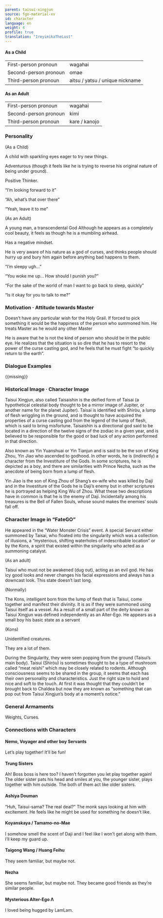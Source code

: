 ```yaml
---
parent: taisui-xingjun
source: fgo-material-xv
id: character
language: en
weight: 4
profile: true
translation: "IreyimikaTheLost"
---
```


#### As a Child

<table>
  <tr><td>First-person pronoun</td><td>wagahai</td></tr>
  <tr><td>Second-person pronoun</td><td>omae</td></tr>
  <tr><td>Third-person pronoun</td><td>aitsu / yatsu / unique nickname</td></tr>
</table>

#### As an Adult

<table>
  <tr><td>First-person pronoun</td><td>wagahai</td></tr>
  <tr><td>Second-person pronoun</td><td>kimi</td></tr>
  <tr><td>Third-person pronoun</td><td>kare / kanojo</td></tr>
</table>

### Personality

(As a Child)

A child with sparkling eyes eager to try new things.

Adventurous (though it feels like he is trying to reverse his original nature of being under ground).

Positive Thinker.

“I’m looking forward to it”

“Ah, what’s that over there”

“Yeah, leave it to me”

(As an Adult)

A young man, a transcendental God Although he appears as a completely cool beauty, it feels as though he is a mumbling airhead.

Has a negative mindset.

He is very aware of his nature as a god of curses, and thinks people should hurry up and bury him again before anything bad happens to them.

“I’m sleepy ugh…”

“You woke me up… How should I punish you?”

“For the sake of the world of man I want to go back to sleep, quickly”

“Is it okay for you to talk to me?”

### Motivation · Attitude towards Master

Doesn’t have any particular wish for the Holy Grail. If forced to pick something it would be the happiness of the person who summoned him. He treats Master as he would any other Master

He is aware that he is not the kind of person who should be in the public eye. He realizes that the situation is so dire that he has to resort to the power of the curse casting god, and he feels that he must fight “to quickly return to the earth”.

### Dialogue Examples

{{missing}}

### Historical Image · Character Image

Taisui Xingjun, also called Taisaishin is the deified form of Taisai (a hypothetical celestial body thought to be a mirror image of Jupiter, or another name for the planet Jupiter). Taisai is identified with Shìròu, a lump of flesh wriggling in the ground, and is thought to have acquired the properties of a curse casting god from the legend of the lump of flesh, which is said to bring misfortune. Taisaishin is a directional god said to be located in a direction of the twelve signs of the zodiac in a given year, and is believed to be responsible for the good or bad luck of any action performed in that direction.

Also known as Yin Yuanshuai or Yin Tianjun and is said to be the son of King Zhou, Yin Jiao who ascended to godhood. In other words, he is (indirectly) a character from the Investiture of the Gods. In some scriptures, he is depicted as a boy, and there are similarities with Prince Nezha, such as the anecdote of being born from a lump of flesh.

Yin Jiao is the son of King Zhou of Shang’s ex-wife who was killed by Daji and in the Investiture of the Gods he is Daji’s enemy but in other scriptures he is portrayed as helping King Wu of Zhou. What these two descriptions have in common is that he is the enemy of Daji. Incidentally among his treasures is the Bell of Fallen Souls, whose sound makes the enemies’ souls fall off.

### Character Image in “FateGO”

He appeared in the “Water Monster Crisis” event. A special Servant either summoned by Taisai, who floated into the singularity which was a collection of illusions, a “mysterious, shifting waterholes of indescribable location” or by the Kons, a spirit that existed within the singularity who acted as a summoning catalyst.

(As an adult)

Taisui who must not be awakened (dug out), acting as an evil god. He has icy good looks and never changes his facial expressions and always has a downcast look. This state doesn’t last long.

(Normally)

The Kons, intelligent born from the lump of flesh that is Taisui, come together and manifest their divinity. It is as if they were summoned using Taisui itself as a vessel. As a result of a small part of the deity known as Taisui Xingjun was defined independently as an Alter-Ego. He appears as a small boy his basic state as a servant

(Kons)

Unidentified creatures.

They are a lot of them.

During the Singularity, they were seen popping from the ground (Taisui’s main body). Taisui (Shìròu) is sometimes thought to be a type of mushroom called “meat reishi” which may be closely related to rodents. Although consciousness seems to be shared in the group, it seems that each has their own personality and characteristics. Just the right size to hold and nice and soft to the touch. At first it was thought that they couldn’t be brought back to Chaldea but now they are known as “something that can pop out from Taisui Xingjun’s body at a moment’s notice.”

### General Armaments

Weights, Curses.

### Connections with Characters

#### Nemo, Voyager and other boy Servants

Let’s play together! It’ll be fun!

#### Trung Sisters

Ah! Boss boss is here too? I haven’t forgotten you let play together again! The older sister pats his head and smiles at you, the younger sister, plays together with him outside. The both of them act like older sisters.

#### Ashiya Douman

“Huh, Taisui-sama? The real deal?” The monk says looking at him with excitement. He feels like he might be used for something he doesn’t like.

#### Koyanskaya / Tamamo-no-Mae

I somehow smell the scent of Daji and I feel like I won’t get along with them. I’ll keep my guard up.

#### Taigong Wang / Huang Feihu

They seem familiar, but maybe not.

#### Nezha

She seems familiar, but maybe not. They became good friends as they’re similar people.

#### Mysterious Alter-Ego Λ

I loved being hugged by LamLam.
